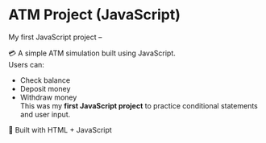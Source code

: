  # ATM Project (JavaScript)
 My first JavaScript project – 
 
💳 A simple ATM simulation built using JavaScript.  
Users can:
- Check balance
- Deposit money
- Withdraw money  
This was my **first JavaScript project** to practice conditional statements and user input.

🚀 Built with HTML + JavaScript

